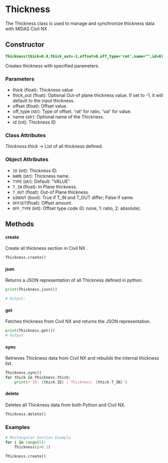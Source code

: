 # Thickness

The Thickness class is used to manage and synchronize thickness data with MIDAS Civil NX .

## Constructor
**<font color="green">`Thickness(thick=0.0,thick_out=-1,offset=0,off_type='rat',name="",id=0)`</font>**

Creates thickness with specified parameters.

### Parameters
* thick (float): Thickness value
* thick_out (float): Optional Out-of plane thickness value. If set to -1, it will default to the input thickness.
* offset (float): Offset value.
* off_type (str): Type of offset. 'rat' for ratio, 'val' for value.
* name (str): Optional name of the Thickness.
* id (int): Thickness ID


### Class Attributes
*Thickness.thick* -> List of all thickness defined.   

### Object Attributes
* `ID` (int): Thickness ID.
* `NAME` (str): Thickness name.
* `TYPE` (str): Default: "VALUE".
* `T_IN` (float): In Plane thickness.
* `T_OUT` (float): Out-of Plane thickness.
* `bINOUT` (bool): True if T_IN and T_OUT differ; False if same.
* `OFFSET`(float): Offset amount.
* `OFF_TYPE` (int): Offset type code (0: none, 1: ratio, 2: absolute).






## Methods

#### create
Create all thickness section in Civil NX .
```py
Thickness.create()
```

#### json
Returns a JSON representation of all Thickness defined in python.

```py
print(Thickness.json())

# Output:
```

#### get
Fetches thickness from Civil NX and returns the JSON representation.

```py
print(Thickness.get())
# Output
```

#### sync
Retrieves Thickness data from Civil NX and rebuilds the internal thickness list.

```py
Thickness.sync()
for thick in Thickness.thick:
    print(f'ID: {thick.ID} | Thickness: {thick.T_IN}')
```

#### delete
Deletes all Thickness data from both Python and Civil NX.

```py
Thickness.delete()
```




### Examples
```py
# Rectangular Section Example
for i in range(5):
    Thickness(i+0.1)

Thickness.create()
```
